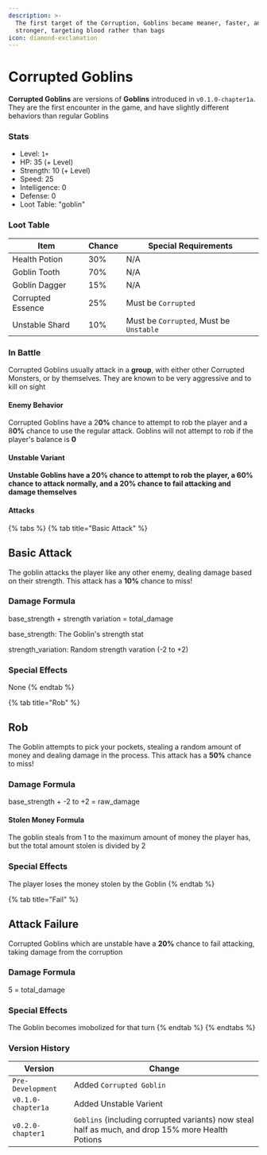 ```yaml
---
description: >-
  The first target of the Corruption, Goblins became meaner, faster, and
  stronger, targeting blood rather than bags
icon: diamond-exclamation
---
```


# Corrupted Goblins

**Corrupted Goblins** are versions of **Goblins** introduced in `v0.1.0-chapter1a`. They are the first encounter in the game, and have slightly different behaviors than regular Goblins

### Stats

* Level: `1+`
* HP: 35 (+ Level)
* Strength: 10 (+ Level)
* Speed: 25
* Intelligence: 0
* Defense: 0
* Loot Table: "goblin"

### Loot Table

| Item              | Chance | Special Requirements                    |
| ----------------- | ------ | --------------------------------------- |
| Health Potion     | 30%    | N/A                                     |
| Goblin Tooth      | 70%    | N/A                                     |
| Goblin Dagger     | 15%    | N/A                                     |
| Corrupted Essence | 25%    | Must be `Corrupted`                     |
| Unstable Shard    | 10%    | Must be `Corrupted`, Must be `Unstable` |

### In Battle

Corrupted Goblins usually attack in a **group**, with either other Corrupted Monsters, or by themselves. They are known to be very aggressive and to kill on sight

#### Enemy Behavior

Corrupted Goblins have a 2**0%** chance to attempt to rob the player and a 8**0%** chance to use the regular attack. Goblins will not attempt to rob if the player's balance is **0**

#### **Unstable Variant**

**Unstable Goblins have a 20% chance to attempt to rob the player, a 60% chance to attack normally, and a 20% chance to fail attacking and damage themselves**

#### Attacks

{% tabs %}
{% tab title="Basic Attack" %}
## Basic Attack

The goblin attacks the player like any other enemy, dealing damage based on their strength. This attack has a **10%** chance to miss!

### Damage Formula

base\_strength + strength variation = total\_damage

base\_strength: The Goblin's strength stat

strength\_variation: Random strength varation (-2 to +2)

### Special Effects

None
{% endtab %}

{% tab title="Rob" %}
## Rob

The Goblin attempts to pick your pockets, stealing a random amount of money and dealing damage in the process. This attack has a **50%** chance to miss!

### Damage Formula

base\_strength + -2 to +2 = raw\_damage

#### Stolen Money Formula

The goblin steals from 1 to the maximum amount of money the player has, but the total amount stolen is divided by 2

### Special Effects

The player loses the money stolen by the Goblin
{% endtab %}

{% tab title="Fail" %}
## Attack Failure

Corrupted Goblins which are unstable have a **20%** chance to fail attacking, taking damage from the corruption

### Damage Formula

5 = total\_damage

### Special Effects

The Goblin becomes imobolized for that turn
{% endtab %}
{% endtabs %}

### Version History

| Version            | Change                                                                                            |
| ------------------ | ------------------------------------------------------------------------------------------------- |
| `Pre-Development`  | Added `Corrupted Goblin`                                                                          |
| `v0.1.0-chapter1a` | Added Unstable Varient                                                                            |
| `v0.2.0-chapter1`  | `Goblins` (including corrupted variants) now steal half as much, and drop 15% more Health Potions |
